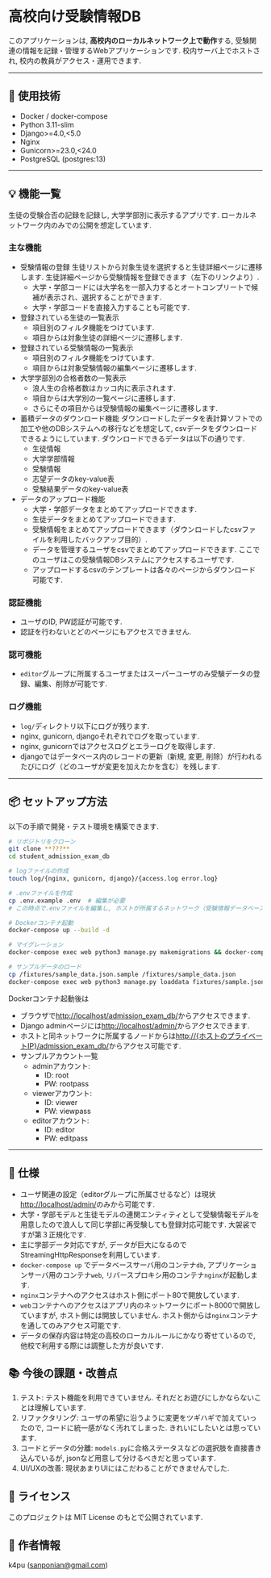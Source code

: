 # 高校向け受験情報DB

このアプリケーションは, **高校内のローカルネットワーク上で動作**する, 受験関連の情報を記録・管理するWebアプリケーションです. 校内サーバ上でホストされ, 校内の教員がアクセス・運用できます.

---

## 🔧 使用技術

- Docker / docker-compose
- Python 3.11-slim
- Django>=4.0,<5.0
- Nginx
- Gunicorn>=23.0,<24.0
- PostgreSQL (postgres:13)

---

## 💡 機能一覧

生徒の受験合否の記録を記録し, 大学学部別に表示するアプリです. ローカルネットワーク内のみでの公開を想定しています.

### 主な機能

- 受験情報の登録
    生徒リストから対象生徒を選択すると生徒詳細ページに遷移します. 生徒詳細ページから受験情報を登録できます（左下のリンクより）.
    - 大学・学部コードには大学名を一部入力するとオートコンプリートで候補が表示され、選択することができます.
    - 大学・学部コードを直接入力することも可能です.
- 登録されている生徒の一覧表示
    - 項目別のフィルタ機能をつけています.
    - 項目からは対象生徒の詳細ページに遷移します.
- 登録されている受験情報の一覧表示
    - 項目別のフィルタ機能をつけています.
    - 項目からは対象受験情報の編集ページに遷移します.
- 大学学部別の合格者数の一覧表示
    - 浪人生の合格者数はカッコ内に表示されます.
    - 項目からは大学別の一覧ページに遷移します.
    - さらにその項目からは受験情報の編集ページに遷移します.
- 蓄積データのダウンロード機能
    ダウンロードしたデータを表計算ソフトでの加工や他のDBシステムへの移行などを想定して, csvデータをダウンロードできるようにしています.
    ダウンロードできるデータは以下の通りです.
    - 生徒情報
    - 大学学部情報
    - 受験情報
    - 志望データのkey-value表
    - 受験結果データのkey-value表
- データのアップロード機能
    - 大学・学部データをまとめてアップロードできます.
    - 生徒データをまとめてアップロードできます.
    - 受験情報をまとめてアップロードできます（ダウンロードしたcsvファイルを利用したバックアップ目的）.
    - データを管理するユーザをcsvでまとめてアップロードできます. ここでのユーザはこの受験情報DBシステムにアクセスするユーザです.
    - アップロードするcsvのテンプレートは各々のページからダウンロード可能です.

### 認証機能

- ユーザのID, PW認証が可能です.
- 認証を行わないとどのページにもアクセスできません.

### 認可機能

- `editor`グループに所属するユーザまたはスーパーユーザのみ受験データの登録、編集、削除が可能です.

### ログ機能

- `log/`ディレクトリ以下にログが残ります.
- nginx, gunicorn, djangoそれぞれでログを取っています.
- nginx, gunicornではアクセスログとエラーログを取得します.
- djangoではデータベース内のレコードの更新（新規, 変更, 削除）が行われるたびにログ（どのユーザが変更を加えたかを含む）を残します.

---

## 📦 セットアップ方法

以下の手順で開発・テスト環境を構築できます.

```bash
# リポジトリをクローン
git clone **???**
cd student_admission_exam_db

# logファイルの作成
touch log/{nginx, gunicorn, django}/{access.log error.log}

# .envファイルを作成
cp .env.example .env  # 編集が必要
# この時点で.envファイルを編集し, ホストが所属するネットワーク（受験情報データベースシステムを公開するネットワーク）のプライベートIPアドレスをHOST_PRIVATE_IPに記述してください.

# Dockerコンテナ起動
docker-compose up --build -d

# マイグレーション
docker-compose exec web python3 manage.py makemigrations && docker-compose exec web python3 manage.py makemigrations

# サンプルデータのロード
cp /fixtures/sample_data.json.sample /fixtures/sample_data.json
docker-compose exec web python3 manage.py loaddata fixtures/sample.json
```

Dockerコンテナ起動後は
- ブラウザで[http://localhost/admission_exam_db/](http://localhost/admission_exam_db/)からアクセスできます.
- Django adminページには[http://localhost/admin/](http://localhost/admin/)からアクセスできます.
- ホストと同ネットワークに所属するノードからは[http://{ホストのプライベートIP}/admission_exam_db/](http://{ホストのプライベートIP}/admission_exam_db/)からアクセス可能です.
- サンプルアカウント一覧
    - adminアカウント:
        - ID: root
        - PW: rootpass
    - viewerアカウント:
        - ID: viewer
        - PW: viewpass
    - editorアカウント:
        - ID: editor
        - PW: editpass

---

## 🤖 仕様

- ユーザ関連の設定（editorグループに所属させるなど）は現状[http://localhost/admin/](http://localhost/admin/)のみから可能です.
- 大学・学部モデルと生徒モデルの連関エンティティとして受験情報モデルを用意したので浪人して同じ学部に再受験しても登録対応可能です. 大袈裟ですが第３正規化です.
- 主に学部データ対応ですが, データが巨大になるのでStreamingHttpResponseを利用しています.
- `docker-compose up` でデータベースサーバ用のコンテナ`db`, アプリケーションサーバ用のコンテナ`web`, リバースプロキシ用のコンテナ`nginx`が起動します.
- `nginx`コンテナへのアクセスはホスト側にポート80で開放しています.
- `web`コンテナへのアクセスはアプリ内のネットワークにポート8000で開放していますが, ホスト側には開放していません. ホスト側からは`nginx`コンテナを通してのみアクセス可能です.
- データの保存内容は特定の高校のローカルルールにかなり寄せているので, 他校で利用する際には調整した方が良いです.

## 📚 今後の課題・改善点

1. テスト: テスト機能を利用できていません. それだとお遊びにしかならないことは理解しています.
1. リファクタリング: ユーザの希望に沿うように変更をツギハギで加えていったので, コードに統一感がなく汚れてしまった. きれいにしたいとは思っています.
1. コードとデータの分離: `models.py`に合格ステータスなどの選択肢を直接書き込んでいるが, jsonなど用意して分けるべきだと思っています.
1. UI/UXの改善: 現状あまりUIにはこだわることができませんでした.

## 📝 ライセンス

このプロジェクトは MIT License のもとで公開されています.

## 👤 作者情報

k4pu (sanponian@gmail.com)
